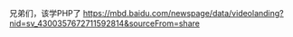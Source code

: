 兄弟们，该学PHP了
https://mbd.baidu.com/newspage/data/videolanding?nid=sv_4300357672711592814&sourceFrom=share